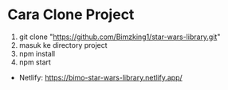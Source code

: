 # Cara Clone Project

1. git clone "https://github.com/Bimzking1/star-wars-library.git"
2. masuk ke directory project
3. npm install
4. npm start

- Netlify: https://bimo-star-wars-library.netlify.app/
